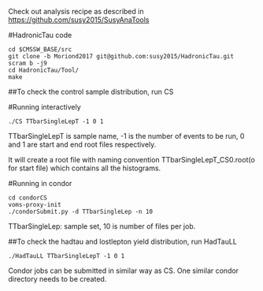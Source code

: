 Check out analysis recipe as described in https://github.com/susy2015/SusyAnaTools

#HadronicTau code
```
cd $CMSSW_BASE/src
git clone -b Moriond2017 git@github.com:susy2015/HadronicTau.git
scram b -j9
cd HadronicTau/Tool/
make
```
##To check the control sample distribution, run CS

#Running interactively
```
./CS TTbarSingleLepT -1 0 1
```
TTbarSingleLepT is sample name, -1 is the number of events to be run, 0 and 1 are start and end root files respectively.

It will create a root file with naming convention TTbarSingleLepT_CS0.root(o for start file) which contains all the histograms.

#Running in condor
```
cd condorCS
voms-proxy-init
./condorSubmit.py -d TTbarSingleLep -n 10
```
TTbarSingleLep: sample set, 10 is number of files per job.

##To check the hadtau and lostlepton yield distribution, run HadTauLL
```
./HadTauLL TTbarSingleLepT -1 0 1
```
Condor jobs can be submitted in similar way as CS. One similar condor directory needs to be created.